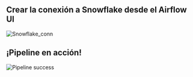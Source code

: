 ## Crear la conexión a Snowflake desde el Airflow UI ##
![Snowflake_conn](https://github.com/rodrigosvv/db-snowflake-data-pipeline/assets/143859478/b44de06d-e6fe-4f27-a907-f04fcb65d159)

## ¡Pipeline en acción! ##
![Pipeline success](https://github.com/rodrigosvv/db-snowflake-data-pipeline/assets/143859478/094ab72b-e52c-4352-9cb4-2c1d2109e466)

